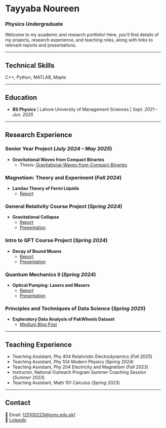 # Tayyaba Noureen  
### Physics Undergraduate  

Welcome to my academic and research portfolio! Here, you'll find details of my projects, research experience, and teaching roles, along with links to relevant reports and presentations.

---

## Technical Skills  
C++, Python, MATLAB, Maple  
  
---

## Education  
- **BS Physics** | Lahore University of Management Sciences | _Sept. 2021 – Jun. 2025_

---

## Research Experience  

### Senior Year Project (_July 2024 – May 2025_)  
- **Gravitational Waves from Compact Binaries**  
  - Thesis: [Gravitational-Waves-from-Compact-Binaries](assets/Tayyaba-Noureen-Gravitational-Waves-from-Compact-Binaries-Foundations-and-Waveform-Construction-2025.pdf)

### Magnetism: Theory and Experiment (_Fall 2024_)  
- **Landau Theory of Fermi Liquids**  
  - [Report](assets/Magnetism_Project_Tayyaba_Noureen.pdf)

### General Relativity Course Project (_Spring 2024_)  
- **Gravitational Collapse**  
  - [Report](assets/Tayyaba_Noureen_Gravitational_Collapse.pdf)  
  - [Presentation](assets/Gravitational_Collapse_Presentation.pdf)  

### Intro to QFT Course Project (_Spring 2024_)  
- **Decay of Bound Muons**  
  - [Report](assets/Bound_Muon_Decay_25100223_and_25100114.pdf)  
  - [Presentation](assets/Bound_Muon_Decay_Presentation.pdf)  

### Quantum Mechanics II (_Spring 2024_)  
- **Optical Pumping: Lasers and Masers**  
  - [Report](assets/Optical_Pumping_Project_Report.pdf)  
  - [Presentation](assets/Optical_Pumping_Presentation.pdf)

### Principles and Techniques of Data Science (_Spring 2025_)  
- **Exploratory Data Analysis of PakWheels Dataset**  
  - [Medium Blog Post](https://medium.com/@25100223/a-data-driven-analysis-of-pakwheels-com-7e153890d514)

---

## Teaching Experience  
- Teaching Assistant, Phy 404 Relativistic Electrodynamics (_Fall 2025_)  
- Teaching Assistant, Phy 104 Modern Physics (_Spring 2024_)  
- Teaching Assistant, Phy 204 Electricity and Magnetism (_Fall 2023_)  
- Instructor, National Outreach Program Summer Coaching Session (_Summer 2023_)  
- Teaching Assistant, Math 101 Calculus (_Spring 2023_)  

---

## Contact  
📧 Email: [25100223@lums.edu.pk]  
🔗 [LinkedIn](https://www.linkedin.com/in/tayyaba-noureen-846b21282/)
